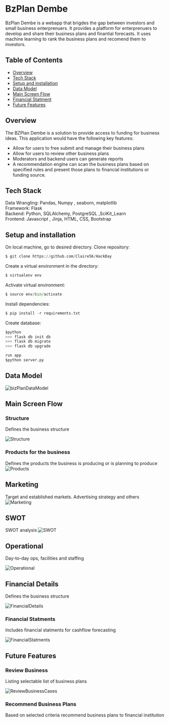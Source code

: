 
# BzPlan Dembe 
BzPlan Dembe is a webapp that brigdes the gap between investors and small business enterprenuers. It provides a platform for enterprenuers to develop and share their business plans and finantial forecasts. It uses machine learning to rank the business plans and recomend them to investors.

## Table of Contents
* [Overview](#Overview)
* [Tech Stack](#Tech-Stack)
* [Setup and installation](#Setup-and-installation)
* [Data Model](#Data-Model)
* [Main Screen Flow](#Main-Screen-Flow)
* [Financial Statment](#Financial-Statments)
* [Future Features](#Future-Features)



## Overview
The BZPlan Dembe is a solution to provide access to funding for business ideas. This application would have the following key features:
* Allow for users to free submit and manage their business plans
* Allow for users to review other business plans
* Moderators and backend users can generate reports
* A recommendation engine can scan the business plans based on specified rules and present those plans to financial institutions or funding source. 



## Tech Stack
Data Wrangling: Pandas, Numpy , seaborn, matplotlib <br>
Framework: Flask <br>
Backend: Python, SQLAlchemy, PostgreSQL ,SciKit_Learn <br>
Frontend: Javascript , Jinja, HTML, CSS, Bootstrap <br>

## Setup and installation
On local machine, go to desired directory. Clone  repository:<br>
```python
$ git clone https://github.com/Claire56/HackDay
```
Create a virtual environment in the directory:<br>
```python
$ virtualenv env
```
Activate virtual environment:<br>
```python
$ source env/bin/activate
```
Install dependencies:<br>
```python
$ pip install -r requirements.txt 
```
Create database:<br>
```python
$python 
>>> flask db init db 
>>> flask db migrate
>>> flask db upgrade

run app 
$python server.py
```

## Data Model

![bizPlanDataModel](./docs/bizPlanDataModel.png)

## Main Screen Flow

### Structure
Defines the business structure

![Structure](./docs/1.Structure.png)

### Products for the business
Defines the products the business is producing or is planning to produce
![Products](./docs/2.Products.png)


## Marketing
Target and established markets. Advertising strategy and others
![Marketing](./docs/3.Marketing.png)


## SWOT
SWOT analysis
![SWOT](./docs/4.SWOT.png)


## Operational
Day-to-day ops, facilities and staffing

![Operational](./docs/5.Operational.png)


## Financial Details
Defines the business structure

![FinancialDetails](./docs/6.FinancialDetails.png)

### Financial Statments
Includes financial statments for cashflow forecasting

![FinancialStatments](./docs/7.FinancialStatements.png)

## Future Features

### Review Business
Listing selectable list of business plans

![ReviewBusinessCases](./docs/8.ReviewBusinessCases.png)

### Recommend Business Plans
Based on selected criteria recommend business plans to financial institution

